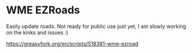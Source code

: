 # WME EZRoads

Easily update roads. Not ready for public use just yet, I am slowly working on the kinks and issues :) 

https://greasyfork.org/en/scripts/518381-wme-ezroad
